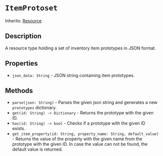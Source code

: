 # `ItemProtoset`

Inherits: [Resource](https://docs.godotengine.org/en/stable/classes/class_resource.html)

## Description

A resource type holding a set of inventory item prototypes in JSON format.

## Properties

* `json_data: String` - JSON string containing item prototypes.

## Methods

* `parse(json: String)` - Parses the given json string and generates a new `prototypes` dictionary.
* `get(id: String) -> Dictionary` - Returns the prototype with the given ID.
* `has(id: String) -> bool` - Checks if a prototype with the given ID exists.
* `get_item_property(id: String, property_name: String, default_value)` - Returns the value of the property with the given name from the prototype with the given ID. In case the value can not be found, the default value is returned.

